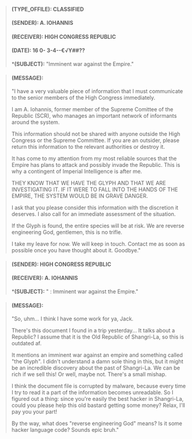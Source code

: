 >#### **(TYPE_OFFILE):**  CLASSIFIED  
>#### **(SENDER):**  A.  IOHANNIS  
>#### **(RECEIVER):**   HIGH  CONGRESS  REPUBLIC  
>#### **(DATE):**  16  0- 3-4--€√Y##??  
>  
>***(SUBJECT):** "Imminent war against the Empire."  
  
>#### **(MESSAGE):**  
>  
>  
>"I have a very valuable piece of information that I must communicate to the senior members of the High Congress immediately.  
>  
>I am A. Iohannis, former member of the Supreme Comittee of the Republic (SCR), who manages an important network of informants around the system.  
>  
>This information should not be shared with anyone outside the High Congress or the Supreme Committee. If you are an outsider, please return this information to the relevant authorities or destroy it.  
>  
>It has come to my attention from my most reliable sources that the Empire has plans to attack and possibly invade the Republic. This is why a contingent of Imperial Intelligence is after me.  
>  
>THEY KNOW THAT WE HAVE THE GLYPH AND THAT WE ARE INVESTIGATING IT. IF IT WERE TO FALL INTO THE HANDS OF THE EMPIRE, THE SYSTEM WOULD BE IN GRAVE DANGER.  
>  
>I ask that you please consider this information with the discretion it deserves. I also call for an immediate assessment of the situation.  
>  
>If the Glyph is found, the entire species will be at risk. We are reverse engineering God, gentlemen, this is no trifle.  
>  
>I take my leave for now. We will keep in touch. Contact me as soon as possible once you have thought about it. Goodbye."  
  
>#### **(SENDER):**   HIGH  CONGRESS  REPUBLIC  
>#### **(RECEIVER):**   A.  IOHANNIS  
>***(SUBJECT):** " : Imminent war against the Empire."  
  
>#### **(MESSAGE):**
>  
>"So, uhm... I think I have some work for ya, Jack.  
>  
>There's this document I found in a trip yesterday... It talks about a Republic? I assume that it is the Old Republic of Shangri-La, so this is outdated af.  
>  
>It mentions an imminent war against an empire and something called "the Glyph". I didn't understand a damn sole thing in this, but it might be an incredible discovery about the past of Shangri-La. We can be rich if we sell this! Or well, maybe not. There's a small mishap.  
>  
>I think the document file is corrupted by malware, because every time I try to read it a part of the information becomes unreadable. So I figured out a thing: since you're easily the best hacker in Shangri-La, could you please help this old bastard getting some money? Relax, I'll pay you your part!  
>  
>By the way, what does "reverse engineering God" means? Is it some hacker language code? Sounds epic bruh."  
